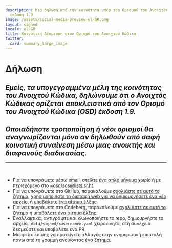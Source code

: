```yaml
---
description: Μια δήλωση από την κοινότητα υπέρ του Ορισμού του Ανοιχτού Κώδικα (OSD)
  έκδοση 1.9
image: /assets/social-media-preview-el-GR.png
layout: signed
locale: el-GR
title: Κοινοτική Δέσμευση στον Ορισμό του Ανοιχτού Κώδικα
twitter:
  card: summary_large_image
---
```

# **Δήλωση**

## *Εμείς, τα υπογεγραμμένα μέλη της κοινότητας του Ανοιχτού Κώδικα, δηλώνουμε ότι ο Ανοιχτός Κώδικας ορίζεται αποκλειστικά από τον Ορισμό του Ανοιχτού Κώδικα (OSD) έκδοση 1.9.*

## *Οποιαδήποτε τροποποίηση ή νέοι ορισμοί θα αναγνωρίζονται μόνο αν δηλωθούν από σαφή κοινοτική συναίνεση μέσω μιας ανοικτής και διαφανούς διαδικασίας.*

---
<br>

- Για να υπογράψετε μέσω email, στείλτε [ένα απλό μήνυμα](https://useplaintext.email/) χωρίς ή με περιεχόμενο στο [~osd/sos@lists.sr.ht](mailto:~osd/sos@lists.sr.ht).
- Για να υπογράψετε στο GitHub, παρακαλούμε [σχολιάστε σε αυτό το ζήτημα](https://github.com/OpenSourceDefinition/sos/issues/1), [χρησιμοποιήστε τη διεπαφή web για να δημιουργήσετε ένα νέο αρχείο](https://github.com/OpenSourceDefinition/sos/new/main/_data/signed), ή [υποβάλετε ένα αίτημα έλξης](https://github.com/OpenSourceDefinition/sos/pulls).
- Για να υπογράψετε στο Codeberg, παρακαλούμε [σχολιάστε σε αυτό το ζήτημα](https://codeberg.org/osd/sos/issues/1) ή [υποβάλετε ένα αίτημα έλξης](https://codeberg.org/osd/sos/pulls).
- Εναλλακτικά, αντιγράψτε και κλωνοποιήστε το repo, δημιουργήστε το αρχείο `_data/signed/<username>.yaml` χειροκίνητα, στη συνέχεια δεσμεύστε και υποβάλετε ένα PR.
- Μπορείτε επίσης να προτείνετε αλλαγές στην ενημερωτική επιστολή πάνω από τη γραμμή ανοίγοντας [ένα ζήτημα](https://codeberg.org/osd/sos/issues).